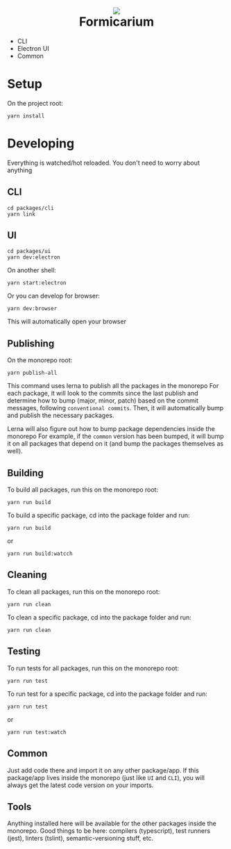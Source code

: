 <h1 align="center">
  <img src="http://www.infantv.com.br/infantv/wp-content/uploads/2016/07/antom2.jpg" />
  <br/>
  Formicarium
</h1>

- CLI
- Electron UI
- Common

# Setup
On the project root:
```
yarn install
```

# Developing
Everything is watched/hot reloaded. You don't need to worry about anything
## CLI
```
cd packages/cli
yarn link
```

## UI
```
cd packages/ui
yarn dev:electron
```
On another shell:
```
yarn start:electron
```

Or you can develop for browser:
```
yarn dev:browser
```
This will automatically open your browser

## Publishing
On the monorepo root:
```
yarn publish-all
```
This command uses lerna to publish all the packages in the monorepo
For each package, it will look to the commits since the last publish and determine how to bump (major, minor, patch) based on the commit messages, following `conventional commits`.
Then, it will automatically bump and publish the necessary packages.

Lerna will also figure out how to bump package dependencies inside the monorepo
For example, if the `common` version has been bumped, it will bump it on all packages that depend on it (and bump the packages themselves as well).


## Building
To build all packages, run this on the monorepo root:
```
yarn run build
```
To build a specific package, cd into the package folder and run:
```
yarn run build
```
or
```
yarn run build:watcch
```

## Cleaning
To clean all packages, run this on the monorepo root:
```
yarn run clean
```
To clean a specific package, cd into the package folder and run:
```
yarn run clean
```

## Testing
To run tests for all packages, run this on the monorepo root:
```
yarn run test
```

To run test for a specific package, cd into the package folder and run:
```
yarn run test
```
or
```
yarn run test:watch
```

## Common
Just add code there and import it on any other package/app.
If this package/app lives inside the monorepo (just like `UI` and `CLI`), you will always get the latest code version on your imports.

## Tools
Anything installed here will be available for the other packages inside the monorepo. Good things to be here:
compilers (typescript), test runners (jest), linters (tslint), semantic-versioning stuff, etc.
